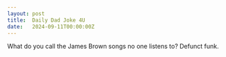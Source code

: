 ```yaml
---
layout: post
title:  Daily Dad Joke 4U
date:   2024-09-11T00:00:00Z
---
```

What do you call the James Brown songs no one listens to? Defunct funk.
